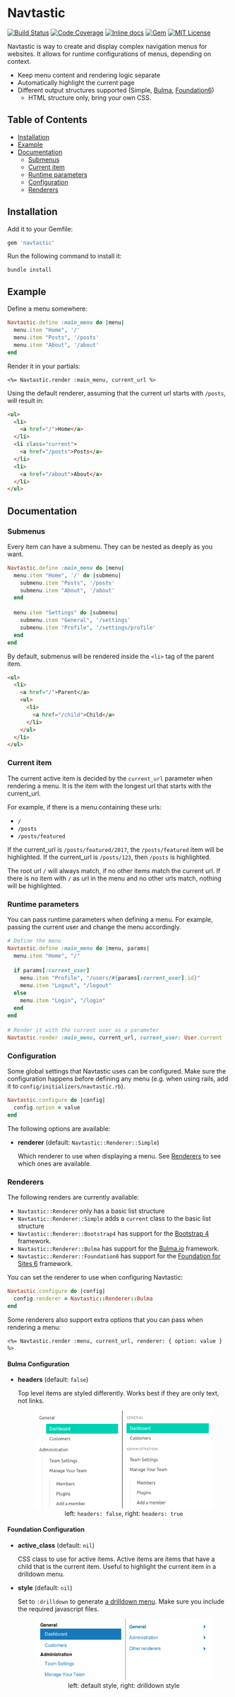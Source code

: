 # Navtastic

[![Build Status](https://img.shields.io/circleci/project/github/aramvisser/navtastic.svg)](https://circleci.com/gh/aramvisser/navtastic)
[![Code Coverage](https://img.shields.io/codeclimate/coverage/github/aramvisser/navtastic.svg)](https://codeclimate.com/github/aramvisser/navtastic)
[![Inline docs](https://inch-ci.org/github/aramvisser/navtastic.svg?branch=master)](https://inch-ci.org/github/aramvisser/navtastic)
[![Gem](https://img.shields.io/gem/v/navtastic.svg)](https://rubygems.org/gems/navtastic)
[![MIT License](https://img.shields.io/github/license/aramvisser/navtastic.svg)](https://github.com/aramvisser/navtastic/blob/master/LICENSE)

Navtastic is way to create and display complex navigation menus for websites. It allows for runtime
configurations of menus, depending on context.

- Keep menu content and rendering logic separate
- Automatically highlight the current page
- Different output structures supported (Simple, [Bulma](http://bulma.io),
  [Foundation6](http://foundation.zurb.com/))
  - HTML structure only, bring your own CSS.

## Table of Contents

- [Installation](#installation)
- [Example](#example)
- [Documentation](#documentation)
  - [Submenus](#submenus)
  - [Current item](#current-item)
  - [Runtime parameters](#runtime-parameters)
  - [Configuration](#configuration)
  - [Renderers](#renderers)

## Installation

Add it to your Gemfile:

```ruby
gem 'navtastic'
```

Run the following command to install it:

```console
bundle install
```

## Example

Define a menu somewhere:

```ruby
Navtastic.define :main_menu do |menu|
  menu.item "Home", '/'
  menu.item "Posts", '/posts'
  menu.item "About", '/about'
end
```

Render it in your partials:

```erb
<%= Navtastic.render :main_menu, current_url %>
```

Using the default renderer, assuming that the current url starts with `/posts`, will result in:

```html
<ul>
  <li>
    <a href="/">Home</a>
  </li>
  <li class="current">
    <a href="/posts">Posts</a>
  </li>
  <li>
    <a href="/about">About</a>
  </li>
</ul>
```

## Documentation

### Submenus

Every item can have a submenu. They can be nested as deeply as you want.

```ruby
Navtastic.define :main_menu do |menu|
  menu.item "Home", '/' do |submenu|
    submenu.item "Posts", '/posts'
    submenu.item "About", '/about'
  end

  menu.item "Settings" do |submenu|
    submenu.item "General", '/settings'
    submenu.item "Profile", '/settings/profile'
  end
end
```

By default, submenus will be rendered inside the `<li>` tag of the parent item.

```html
<ul>
  <li>
    <a href="/">Parent</a>
    <ul>
      <li>
        <a href="/child">Child</a>
      </li>
    </ul>
  </li>
</ul>
```

### Current item

The current active item is decided by the `current_url` parameter when rendering a menu. It is the
item with the longest url that starts with the current_url.

For example, if there is a menu containing these urls:

- `/`
- `/posts`
- `/posts/featured`

If the current_url is `/posts/featured/2017`, the `/posts/featured` item will be highlighted. If the
current_url is `/posts/123`, then `/posts` is highlighted.

The root url `/` will always match, if no other items match the current url. If there is no item
with `/` as url in the menu and no other urls match, nothing will be highlighted.

### Runtime parameters

You can pass runtime parameters when defining a menu. For example, passing the current user and
change the menu accordingly.

```ruby
# Define the menu
Navtastic.define :main_menu do |menu, params|
  menu.item "Home", "/"

  if params[:current_user]
    menu.item "Profile", "/users/#{params[:current_user].id}"
    menu.item "Logout", "/logout"
  else
    menu.item "Login", "/login"
  end
end

# Render it with the current user as a parameter
Navtastic.render :main_menu, current_url, current_user: User.current
```

### Configuration

Some global settings that Navtastic uses can be configured. Make sure the configuration happens
before defining any menu (e.g. when using rails, add it to `config/initializers/navtastic.rb`).

```ruby
Navtastic.configure do |config|
  config.option = value
end
```

The following options are available:

- **renderer** (default: `Navtastic::Renderer::Simple`)

  Which renderer to use when displaying a menu. See [Renderers](#renderers) to
  see which ones are available.

### Renderers

The following renders are currently available:

- `Navtastic::Renderer` only has a basic list structure
- `Navtastic::Renderer::Simple` adds a `current` class to the basic list
  structure
- `Navtastic::Renderer::Bootstrap4` has support for the <a
  href="https://getbootstrap.com/">Bootstrap 4</a> framework.
- `Navtastic::Renderer::Bulma` has support for the <a
  href="http://bulma.io">Bulma.io</a> framework.
- `Navtastic::Renderer::Foundation6` has support for the <a
  href="http://foundation.zurb.com/sites.html">Foundation for Sites 6</a> framework.

You can set the renderer to use when configuring Navtastic:

```ruby
Navtastic.configure do |config|
  config.renderer = Navtastic::Renderer::Bulma
end
```

Some renderers also support extra options that you can pass when rendering a
menu:

```erb
<%= Navtastic.render :menu, current_url, renderer: { option: value } %>
```

#### Bulma Configuration

- **headers** (default: `false`)

  Top level items are styled differently. Works best if they are only text, not
  links.

  <div align="center">
    <figure>
      <img src="docs/bulma_headers_preview.png"><br>
      <figcaption>left: <code>headers: false</code>, right: <code>headers: true</code></legend>
    </figure>
  </div>

#### Foundation Configuration

- **active_class** (default: `nil`)

  CSS class to use for active items. Active items are items that have a child that is the current
  item. Useful to highlight the current item in a drilldown menu.

- **style** (default: `nil`)

  Set to `:drilldown` to generate [a drilldown
  menu](http://foundation.zurb.com/sites/docs/drilldown-menu.html). Make sure you include the
  required javascript files.

  <div align="center">
    <figure>
      <img src="docs/foundation_styles_preview.png"><br>
      <figcaption>left: default style, right: drilldown style</figcaption>
    </figure>
  </div>
